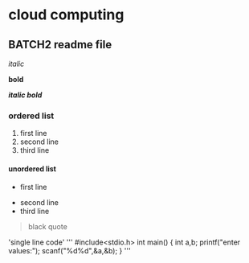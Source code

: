 # cloud computing
## BATCH2  readme file

*italic*

**bold**

***italic bold***

### ordered list
1. first line
2. second line
3. third line

#### unordered list
- first line
+ second line
+ third line

> black quote

'single line code'
'''
#include<stdio.h>
int main()
{
  int a,b;
  printf("enter values:");
  scanf("%d%d",&a,&b);
}
'''
